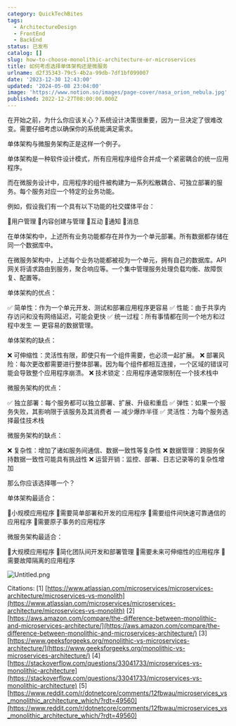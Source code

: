 ```yaml
---
category: QuickTechBites
tags:
  - ArchitectureDesign
  - FrontEnd
  - BackEnd
status: 已发布
catalog: []
slug: how-to-choose-monolithic-architecture-or-microservices
title: 如何考虑选择单体架构还是微服务
urlname: d2f35343-79c5-4b2a-99db-7df1bf099007
date: '2023-12-30 12:43:00'
updated: '2024-05-08 23:04:00'
image: 'https://www.notion.so/images/page-cover/nasa_orion_nebula.jpg'
published: 2022-12-27T08:00:00.000Z
---
```


在开始之前，为什么你应该关心？系统设计决策很重要，因为一旦决定了很难改变。需要仔细考虑以确保你的系统能满足需求。


单体架构与微服务架构正是这样一个例子。


单体架构是一种软件设计模式，所有应用程序组件合并成一个紧密耦合的统一应用程序。


而在微服务设计中，应用程序的组件被构建为一系列松散耦合、可独立部署的服务。每个服务对应一个特定的业务功能。


例如，假设我们有一个具有以下功能的社交媒体平台：


🔸用户管理
🔸内容创建与管理
🔸互动
🔸通知
🔸消息


在单体架构中，上述所有业务功能都存在并作为一个单元部署。所有数据都存储在同一个数据库中。


在微服务架构中，上述每个业务功能都被视为一个单元，拥有自己的数据库。API 网关将请求路由到服务，聚合响应等。一个集中管理服务处理负载均衡、故障恢复、配置等。


单体架构的优点：


✅ 简单性：作为一个单元开发、测试和部署应用程序更容易
✅ 性能：由于共享内存访问和没有网络延迟，可能会更快
✅ 统一过程：所有事情都在同一个地方和过程中发生 — 更容易的数据管理。


单体架构的缺点：


❌ 可伸缩性：灵活性有限，即使只有一个组件需要，也必须一起扩展。
❌ 部署风险：每次更改都需要进行整体部署。因为每个组件都相互连接，一个区域的错误可能会导致整个应用程序崩溃。
❌ 技术锁定：应用程序通常限制在一个技术栈中


微服务架构的优点：


✅ 独立部署：每个服务都可以独立部署、扩展、升级和重启
✅ 弹性：如果一个服务失败，其影响限于该服务及其消费者 — 减少爆炸半径
✅ 灵活性：为每个服务选择最佳技术栈


微服务架构的缺点：


❌ 复杂性：增加了诸如服务间通信、数据一致性等复杂性
❌ 数据管理：跨服务保持数据一致性可能具有挑战性
❌ 运营开销：监控、部署、日志记录等的复杂性增加


那么你应该选择哪一个？


单体架构最适合：


🔹小规模应用程序
🔹需要简单部署和开发的应用程序
🔹需要组件间快速可靠通信的应用程序
🔹需要原子事务的应用程序


微服务架构最适合：


🔸大规模应用程序
🔸简化团队间开发和部署管理
🔸需要未来可伸缩性的应用程序
🔸需要故障隔离的应用程序


![Untitled.png](https://prod-files-secure.s3.us-west-2.amazonaws.com/5d24fe63-e567-4804-86f9-9fdc62e13082/8d149051-cc00-4198-a3d7-e00805eb8f9e/Untitled.png?X-Amz-Algorithm=AWS4-HMAC-SHA256&X-Amz-Content-Sha256=UNSIGNED-PAYLOAD&X-Amz-Credential=ASIAZI2LB466WZ4QZG5H%2F20250203%2Fus-west-2%2Fs3%2Faws4_request&X-Amz-Date=20250203T213257Z&X-Amz-Expires=3600&X-Amz-Security-Token=IQoJb3JpZ2luX2VjEAUaCXVzLXdlc3QtMiJHMEUCIDgFXZApg5OdYs4YRcT3uq3dwF%2FZrwdD9LXJWDGJajPwAiEAyrhkciVcq2OKtTfz6OfYjCe%2FXKWaNT6Ten%2BVblUFpjMq%2FwMIHhAAGgw2Mzc0MjMxODM4MDUiDK%2FfPTlgUl%2BuG2M%2BtCrcAx%2BEU29AYBQ8iw%2FSKEzYrBehazElzFlu%2BTeHLfcywwb8A%2FZyLwIZBg5v7%2BFTgNZULIMOVLG2vDzOrIzQPD9NrnbyOKsA5rhrPraw7WiZ4DaH7LV9WSBw%2B2cNYfXM%2FoAsC18jF5MEP9IDwcb%2BSUdqkPqnfSmGSjQ9Q%2Fe4yJRnwle%2FhC%2FY60nrMS2ShImzmILU5MnytS3fnqvYI81tsWkJBX%2BRtxahr2RWCxT2ncNtTkavBSk%2FuATMz%2BSdzjIKDeWwggE9x8OyE62%2BvdJ90wsEkW57GAE565IML2ft8kOi7JdywnVcnnIYP7uO4yh0dwOYk5RXqSi8IImir1UaT%2BU1AQbWpVFfwIpwUcbPprl6V8lg2FnAzMa6NatDIZwsbNvCSnN8LnabW7GmVT4IGIJsDJe94rkntsj0PeMNUCGfrNJUnnkA9gg3XHMLi96eEm8jt71XyrgEiI7NN46G1IgT5Z664Q45LuV3881yoIjhBfIIY2RVZiei2k4jg5oB%2FEY5cp0Kh%2Bl%2BsJmEOx6c764YqB9OGrxIQoO0ik1xKdXHYrtw8cXpgiQ9jjpuxalV%2BAnZx7tbTDGTTrNwcHW4e6EtZPxOjlLet6CXPSgXT%2B%2BaYequHj76LPlkAg85EA1bML3ZhL0GOqUBti%2FiQqV34rMmCrnxoILoKMhKqJAOqrGKs5N%2FcDM5dwgUE0fFz4wNebclf6GBTOSXGosrZ3DB0XWHFqLkUPFzMFlCiUzM3tnMZLoaJnwgZrqsCD1PjnXrJ5Y1Lt1YRazpjQ7Lc3aecTlbfDoyEV%2BHtyOoLlDQ88GCDcBF%2BjNwq3XkEx5sY2aDFD1EHcBgzdDNxcWqsaYMgkFlP1uuetx6Bk1wOkra&X-Amz-Signature=06c8c2e2f647134988bafe54f9853bbedbaaf1df904056dc1bf20b5045db2198&X-Amz-SignedHeaders=host&x-id=GetObject)


Citations:
[1] [https://www.atlassian.com/microservices/microservices-architecture/microservices-vs-monolith](https://www.atlassian.com/microservices/microservices-architecture/microservices-vs-monolith)
[2] [https://aws.amazon.com/compare/the-difference-between-monolithic-and-microservices-architecture/](https://aws.amazon.com/compare/the-difference-between-monolithic-and-microservices-architecture/)
[3] [https://www.geeksforgeeks.org/monolithic-vs-microservices-architecture/](https://www.geeksforgeeks.org/monolithic-vs-microservices-architecture/)
[4] [https://stackoverflow.com/questions/33041733/microservices-vs-monolithic-architecture](https://stackoverflow.com/questions/33041733/microservices-vs-monolithic-architecture)
[5] [https://www.reddit.com/r/dotnetcore/comments/12fbwau/microservices_vs_monolithic_architecture_which/?rdt=49560](https://www.reddit.com/r/dotnetcore/comments/12fbwau/microservices_vs_monolithic_architecture_which/?rdt=49560)


